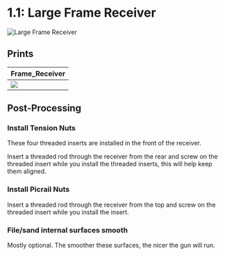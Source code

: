 # 1.1: Large Frame Receiver

![Large Frame Receiver](Preview_Frame_Receiver.jpg)

## Prints
| Frame_Receiver |
|-|
|![](Frame_Receiver_thumb.jpg)|

<!-- NEW PAGE -->
## Post-Processing

### Install Tension Nuts
These four threaded inserts are installed in the front of the receiver.

Insert a threaded rod through the receiver from the rear and screw on the
threaded insert while you install the threaded inserts, this will help keep
them aligned.

### Install Picrail Nuts
Insert a threaded rod through the receiver from the top and screw on the
threaded insert while you install the insert.


### File/sand internal surfaces smooth
Mostly optional. The smoother these surfaces, the nicer the gun will run.